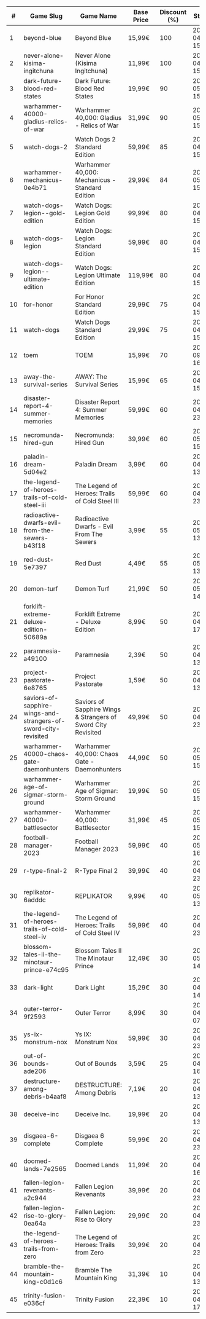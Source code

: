 |#|Game Slug|Game Name|Base Price|Discount (%)|Starts|Ends|
|---|---|---|---|---|---|---|
|1|beyond-blue|Beyond Blue|15,99€|100|2023-04-20 15h|2023-04-27 15h|
|2|never-alone-kisima-ingitchuna|Never Alone (Kisima Ingitchuna)|11,99€|100|2023-04-20 15h|2023-04-27 15h|
|3|dark-future-blood-red-states|Dark Future: Blood Red States|19,99€|90|2023-05-25 15h|2023-06-01 15h|
|4|warhammer-40000-gladius-relics-of-war|Warhammer 40,000: Gladius - Relics of War|31,99€|90|2023-05-25 15h|2023-06-01 15h|
|5|watch-dogs-2|Watch Dogs 2 Standard Edition|59,99€|85|2023-04-20 15h|2023-05-04 15h|
|6|warhammer-mechanicus-0e4b71|Warhammer 40,000: Mechanicus - Standard Edition|29,99€|84|2023-05-25 15h|2023-06-01 15h|
|7|watch-dogs-legion--gold-edition|Watch Dogs: Legion Gold Edition|99,99€|80|2023-04-20 15h|2023-05-04 15h|
|8|watch-dogs-legion|Watch Dogs: Legion Standard Edition|59,99€|80|2023-04-20 15h|2023-05-04 15h|
|9|watch-dogs-legion--ultimate-edition|Watch Dogs: Legion Ultimate Edition|119,99€|80|2023-04-20 15h|2023-05-04 15h|
|10|for-honor|For Honor Standard Edition|29,99€|75|2023-04-20 15h|2023-05-04 15h|
|11|watch-dogs|Watch Dogs Standard Edition|29,99€|75|2023-04-20 15h|2023-05-04 15h|
|12|toem|TOEM|15,99€|70|2023-09-11 16h|2023-09-24 16h|
|13|away-the-survival-series|AWAY: The Survival Series|15,99€|65|2023-04-15 15h|2023-04-29 15h|
|14|disaster-report-4-summer-memories|Disaster Report 4: Summer Memories|59,99€|60|2023-04-27 23h|2023-05-11 23h|
|15|necromunda-hired-gun|Necromunda: Hired Gun|39,99€|60|2023-05-25 15h|2023-06-01 15h|
|16|paladin-dream-5d04e2|Paladin Dream|3,99€|60|2023-04-24 13h|2023-05-01 13h|
|17|the-legend-of-heroes-trails-of-cold-steel-iii|The Legend of Heroes: Trails of Cold Steel III|59,99€|60|2023-04-27 23h|2023-05-11 23h|
|18|radioactive-dwarfs-evil-from-the-sewers-b43f18|Radioactive Dwarfs - Evil From The Sewers|3,99€|55|2023-05-01 13h|2023-05-08 13h|
|19|red-dust-5e7397|Red Dust|4,49€|55|2023-05-01 13h|2024-04-08 13h|
|20|demon-turf|Demon Turf|21,99€|50|2023-05-08 14h|2023-05-15 14h|
|21|forklift-extreme-deluxe-edition-50689a|Forklift Extreme - Deluxe Edition|8,99€|50|2023-04-22 17h|2023-05-06 17h|
|22|paramnesia-a49100|Paramnesia|2,39€|50|2023-04-24 13h|2023-05-01 13h|
|23|project-pastorate-6e8765|Project Pastorate|1,59€|50|2023-04-24 13h|2023-05-01 13h|
|24|saviors-of-sapphire-wings-and-strangers-of-sword-city-revisited|Saviors of Sapphire Wings & Strangers of Sword City Revisited|49,99€|50|2023-04-27 23h|2023-05-11 23h|
|25|warhammer-40000-chaos-gate-daemonhunters|Warhammer 40,000: Chaos Gate - Daemonhunters|44,99€|50|2023-05-25 15h|2023-06-01 15h|
|26|warhammer-age-of-sigmar-storm-ground|Warhammer Age of Sigmar: Storm Ground|19,99€|50|2023-05-25 15h|2023-06-01 15h|
|27|warhammer-40000-battlesector|Warhammer 40,000: Battlesector|31,99€|45|2023-05-25 15h|2023-06-01 15h|
|28|football-manager-2023|Football Manager 2023|59,99€|40|2023-05-15 16h|2023-05-22 16h|
|29|r-type-final-2|R-Type Final 2|39,99€|40|2023-04-27 23h|2023-05-11 23h|
|30|replikator-6adddc|REPLIKATOR|9,99€|40|2023-05-01 13h|2023-05-08 13h|
|31|the-legend-of-heroes-trails-of-cold-steel-iv|The Legend of Heroes: Trails of Cold Steel IV|59,99€|40|2023-04-27 23h|2023-05-11 23h|
|32|blossom-tales-ii-the-minotaur-prince-e74c95|Blossom Tales II The Minotaur Prince|12,49€|30|2023-05-08 14h|2023-05-15 14h|
|33|dark-light|Dark Light|15,29€|30|2023-04-24 14h|2023-05-07 14h|
|34|outer-terror-9f2593|Outer Terror|8,99€|30|2023-04-20 07h|2023-04-26 07h|
|35|ys-ix-monstrum-nox|Ys IX: Monstrum Nox|59,99€|30|2023-04-27 23h|2023-05-11 23h|
|36|out-of-bounds-ade206|Out of Bounds|3,59€|25|2023-04-13 16h|2023-04-20 16h|
|37|destructure-among-debris-b4aaf8|DESTRUCTURE: Among Debris|7,19€|20|2023-04-20 13h|2023-05-04 13h|
|38|deceive-inc|Deceive Inc.|19,99€|20|2023-04-27 13h|2023-05-01 13h|
|39|disgaea-6-complete|Disgaea 6 Complete|59,99€|20|2023-04-27 23h|2023-05-11 23h|
|40|doomed-lands-7e2565|Doomed Lands|11,99€|20|2023-04-17 16h|2023-04-24 16h|
|41|fallen-legion-revenants-a2c944|Fallen Legion Revenants|39,99€|20|2023-04-27 23h|2023-05-11 23h|
|42|fallen-legion-rise-to-glory-0ea64a|Fallen Legion: Rise to Glory|29,99€|20|2023-04-27 23h|2023-05-11 23h|
|43|the-legend-of-heroes-trails-from-zero|The Legend of Heroes: Trails from Zero|39,99€|20|2023-04-27 23h|2023-05-11 23h|
|44|bramble-the-mountain-king-c0d1c6|Bramble The Mountain King|31,39€|10|2023-04-27 13h|2023-05-10 13h|
|45|trinity-fusion-e036cf|Trinity Fusion|22,39€|10|2023-04-13 17h|2023-04-20 17h|
